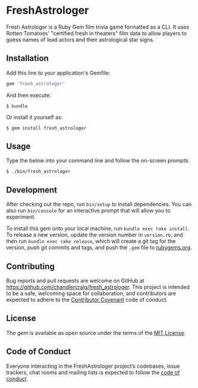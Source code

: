 # FreshAstrologer

Fresh Astrologer is a Ruby Gem film trivia game formatted as a CLI. It uses Rotten Tomatoes' "certified fresh in theaters" film data to allow players to guess names of lead actors and their astrological star signs.

## Installation

Add this line to your application's Gemfile:

```ruby
gem 'fresh_astrologer'
```

And then execute:

    $ bundle

Or install it yourself as:

    $ gem install fresh_astrologer

## Usage

Type the below into your command line and follow the on-screen prompts:

    $ ./bin/fresh_astrologer



## Development

After checking out the repo, run `bin/setup` to install dependencies. You can also run `bin/console` for an interactive prompt that will allow you to experiment.

To install this gem onto your local machine, run `bundle exec rake install`. To release a new version, update the version number in `version.rb`, and then run `bundle exec rake release`, which will create a git tag for the version, push git commits and tags, and push the `.gem` file to [rubygems.org](https://rubygems.org).

## Contributing

Bug reports and pull requests are welcome on GitHub at https://github.com/chandlercraig/fresh_astrologer. This project is intended to be a safe, welcoming space for collaboration, and contributors are expected to adhere to the [Contributor Covenant](http://contributor-covenant.org) code of conduct.

## License

The gem is available as open source under the terms of the [MIT License](https://opensource.org/licenses/MIT).

## Code of Conduct

Everyone interacting in the FreshAstrologer project’s codebases, issue trackers, chat rooms and mailing lists is expected to follow the [code of conduct](https://github.com/chandlercraig/fresh_astrologer/blob/master/CODE_OF_CONDUCT.md).
